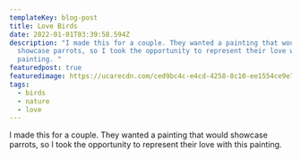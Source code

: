 ```yaml
---
templateKey: blog-post
title: Love Birds
date: 2022-01-01T03:39:58.594Z
description: "I made this for a couple. They wanted a painting that would
  showcase parrots, so I took the opportunity to represent their love with this
  painting. "
featuredpost: true
featuredimage: https://ucarecdn.com/ced9bc4c-e4cd-4258-8c10-ee1554ce9e74/IMG_7263.jpeg
tags:
  - birds
  - nature
  - love
---
```

I made this for a couple. They wanted a painting that would showcase parrots, so I took the opportunity to represent their love with this painting.